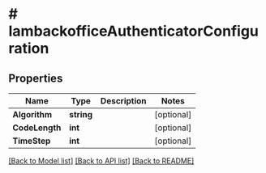 # # IambackofficeAuthenticatorConfiguration


## Properties 


Name | Type | Description | Notes
------------ | ------------- | ------------- | -------------
**Algorithm**| **string** |   | [optional]
**CodeLength**| **int** |   | [optional]
**TimeStep**| **int** |   | [optional]


[[Back to Model list]](../../README.md#models) [[Back to API list]](../../README.md#endpoints) [[Back to README]](../../README.md)

